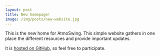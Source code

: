 ```yaml
---
layout: post
title: New homepage!
image: /img/posts/new-website.jpg
---
```


This is the new home for AtmoSwing. This simple website gathers in one place the different resources and provide important updates.

It is [hosted on GitHub](https://github.com/atmoswing/atmoswing.github.io), so feel free to participate.
